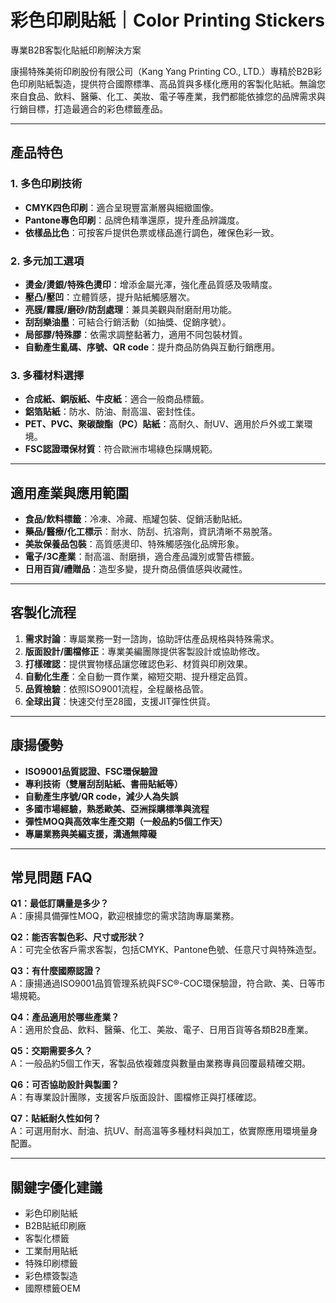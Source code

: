 # 彩色印刷貼紙｜Color Printing Stickers  
專業B2B客製化貼紙印刷解決方案

康揚特殊美術印刷股份有限公司（Kang Yang Printing CO., LTD.）專精於B2B彩色印刷貼紙製造，提供符合國際標準、高品質與多樣化應用的客製化貼紙。無論您來自食品、飲料、醫藥、化工、美妝、電子等產業，我們都能依據您的品牌需求與行銷目標，打造最適合的彩色標籤產品。

---

## 產品特色

### 1. 多色印刷技術
- **CMYK四色印刷**：適合呈現豐富漸層與細緻圖像。
- **Pantone專色印刷**：品牌色精準還原，提升產品辨識度。
- **依樣品比色**：可按客戶提供色票或樣品進行調色，確保色彩一致。

### 2. 多元加工選項
- **燙金/燙銀/特殊色燙印**：增添金屬光澤，強化產品質感及吸睛度。
- **壓凸/壓凹**：立體質感，提升貼紙觸感層次。
- **亮膜/霧膜/磨砂/防刮處理**：兼具美觀與耐磨耐用功能。
- **刮刮樂油墨**：可結合行銷活動（如抽獎、促銷序號）。
- **局部膠/特殊膠**：依需求調整黏著力，適用不同包裝材質。
- **自動產生亂碼、序號、QR code**：提升商品防偽與互動行銷應用。

### 3. 多種材料選擇
- **合成紙、銅版紙、牛皮紙**：適合一般商品標籤。
- **鋁箔貼紙**：防水、防油、耐高溫、密封性佳。
- **PET、PVC、聚碳酸酯（PC）貼紙**：高耐久、耐UV、適用於戶外或工業環境。
- **FSC認證環保材質**：符合歐洲市場綠色採購規範。

---

## 適用產業與應用範圍

- **食品/飲料標籤**：冷凍、冷藏、瓶罐包裝、促銷活動貼紙。
- **藥品/醫療/化工標示**：耐水、防刮、抗溶劑，資訊清晰不易脫落。
- **美妝保養品包裝**：高質感燙印、特殊觸感強化品牌形象。
- **電子/3C產業**：耐高溫、耐磨損，適合產品識別或警告標籤。
- **日用百貨/禮贈品**：造型多變，提升商品價值感與收藏性。

---

## 客製化流程

1. **需求討論**：專屬業務一對一諮詢，協助評估產品規格與特殊需求。
2. **版面設計/圖檔修正**：專業美編團隊提供客製設計或協助修改。
3. **打樣確認**：提供實物樣品讓您確認色彩、材質與印刷效果。
4. **自動化生產**：全自動一貫作業，縮短交期、提升穩定品質。
5. **品質檢驗**：依照ISO9001流程，全程嚴格品管。
6. **全球出貨**：快速交付至28國，支援JIT彈性供貨。

---

## 康揚優勢

- **ISO9001品質認證、FSC環保驗證**
- **專利技術（雙層刮刮貼紙、書冊貼紙等）**
- **自動產生序號/QR code，減少人為失誤**
- **多國市場經驗，熟悉歐美、亞洲採購標準與流程**
- **彈性MOQ與高效率生產交期（一般品約5個工作天）**
- **專屬業務與美編支援，溝通無障礙**

---

## 常見問題 FAQ

**Q1：最低訂購量是多少？**  
A：康揚具備彈性MOQ，歡迎根據您的需求諮詢專屬業務。

**Q2：能否客製色彩、尺寸或形狀？**  
A：可完全依客戶需求客製，包括CMYK、Pantone色號、任意尺寸與特殊造型。

**Q3：有什麼國際認證？**  
A：康揚通過ISO9001品質管理系統與FSC®-COC環保驗證，符合歐、美、日等市場規範。

**Q4：產品適用於哪些產業？**  
A：適用於食品、飲料、醫藥、化工、美妝、電子、日用百貨等各類B2B產業。

**Q5：交期需要多久？**  
A：一般品約5個工作天，客製品依複雜度與數量由業務專員回覆最精確交期。

**Q6：可否協助設計與製圖？**  
A：有專業設計團隊，支援客戶版面設計、圖檔修正與打樣確認。

**Q7：貼紙耐久性如何？**  
A：可選用耐水、耐油、抗UV、耐高溫等多種材料與加工，依實際應用環境量身配置。

---

## 關鍵字優化建議
- 彩色印刷貼紙
- B2B貼紙印刷廠
- 客製化標籤
- 工業耐用貼紙
- 特殊印刷標籤
- 彩色標簽製造
- 國際標籤OEM